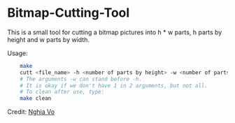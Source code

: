 # Bitmap-Cutting-Tool
This is a small tool for cutting a bitmap pictures into h * w parts, h parts by height and w parts by width.  

Usage:
```bash
    make
    cutt <file_name> -h <number of parts by height> -w <number of parts by width>
    # The arguments -w can stand before -h.
    # It is okay if we don't have 1 in 2 arguments, but not all.
    # To clean after use, type:
    make clean
```

Credit: [Nghia Vo](https://github.com/mekanican)